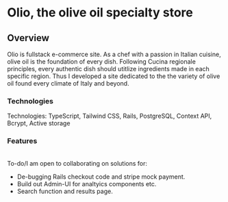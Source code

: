 # Olio, the olive oil specialty store

## Overview

Olio is fullstack e-commerce site. As a chef with a passion in Italian cuisine, olive oil is the foundation of every dish. 
Following Cucina regionale principles, every authentic dish should utitlize ingredients made in each specific region. 
Thus I developed a site dedicated to the the variety of olive oil found every climate of Italy and beyond.

### Technologies

Technologies: TypeScript, Tailwind CSS, Rails, PostgreSQL, Context API, Bcrypt, Active storage

### Features
<br>
To-do/I am open to collaborating on solutions for:
     <ul>
     <li>
     De-bugging Rails checkout code and stripe mock payment.
     </li>
     <li>
     Build out Admin-UI for analtyics components etc. 
     </li>
     <li>
     Search function and results page.
     </li>
     </ul>
